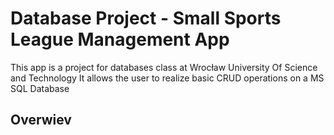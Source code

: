 # Database Project - Small Sports League Management App

This app is a project for databases class at Wrocław University Of Science and Technology
It allows the user to realize basic CRUD operations on a MS SQL Database

## Overwiev

